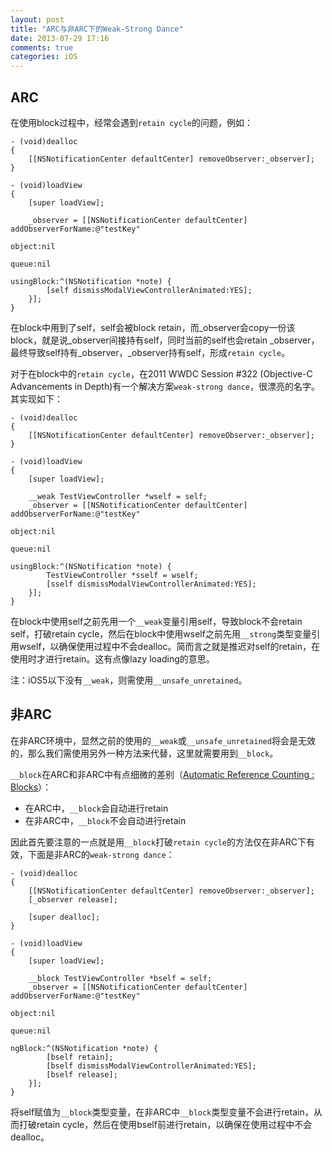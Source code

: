 ```yaml
---
layout: post
title: "ARC与非ARC下的Weak-Strong Dance"
date: 2013-07-29 17:16
comments: true
categories: iOS
---
```

## ARC
在使用block过程中，经常会遇到`retain cycle`的问题，例如：
```objc
- (void)dealloc
{
	[[NSNotificationCenter defaultCenter] removeObserver:_observer];
}

- (void)loadView
{
	[super loadView];
			
	_observer = [[NSNotificationCenter defaultCenter] addObserverForName:@"testKey"
																  object:nil
																   queue:nil
															  usingBlock:^(NSNotification *note) {
		[self dismissModalViewControllerAnimated:YES];	
	}];
}
```
在block中用到了self，self会被block retain，而\_observer会copy一份该block，就是说\_observer间接持有self，同时当前的self也会retain \_observer，最终导致self持有_observer，\_observer持有self，形成`retain cycle`。
<!-- more -->
对于在block中的`retain cycle`，在2011 WWDC Session #322 (Objective-C Advancements in Depth)有一个解决方案`weak-strong dance`，很漂亮的名字。其实现如下：
```objc
- (void)dealloc
{
	[[NSNotificationCenter defaultCenter] removeObserver:_observer];
}

- (void)loadView
{
	[super loadView];
			
	__weak TestViewController *wself = self;
	_observer = [[NSNotificationCenter defaultCenter] addObserverForName:@"testKey"
														     	  object:nil
														   		   queue:nil
															  usingBlock:^(NSNotification *note) {
		TestViewController *sself = wself;
		[sself dismissModalViewControllerAnimated:YES];
	}];
}
```
在block中使用self之前先用一个`__weak`变量引用self，导致block不会retain self，打破retain cycle，然后在block中使用wself之前先用`__strong`类型变量引用wself，以确保使用过程中不会dealloc。简而言之就是推迟对self的retain，在使用时才进行retain。这有点像lazy loading的意思。

注：iOS5以下没有`__weak`，则需使用`__unsafe_unretained`。

## 非ARC
在非ARC环境中，显然之前的使用的`__weak`或`__unsafe_unretained`将会是无效的，那么我们需使用另外一种方法来代替，这里就需要用到`__block`。

`__block`在ARC和非ARC中有点细微的差别（[Automatic Reference Counting : Blocks](http://www.mikeash.com/pyblog/friday-qa-2011-09-30-automatic-reference-counting.html)）：

- 在ARC中，`__block`会自动进行retain
- 在非ARC中，`__block`不会自动进行retain

因此首先要注意的一点就是用`__block`打破`retain cycle`的方法仅在非ARC下有效，下面是非ARC的`weak-strong dance`：
```objc
- (void)dealloc
{
	[[NSNotificationCenter defaultCenter] removeObserver:_observer];
	[_observer release];

	[super dealloc];
}

- (void)loadView
{
	[super loadView];
			
	__block TestViewController *bself = self;
	_observer = [[NSNotificationCenter defaultCenter] addObserverForName:@"testKey"
					            								  object:nil
																   queue:nil
																 ngBlock:^(NSNotification *note) {
		[bself retain];
		[bself dismissModalViewControllerAnimated:YES];
		[bself release];
	}];
}
```
将self赋值为`__block`类型变量，在非ARC中`__block`类型变量不会进行retain，从而打破retain cycle，然后在使用bself前进行retain，以确保在使用过程中不会dealloc。
